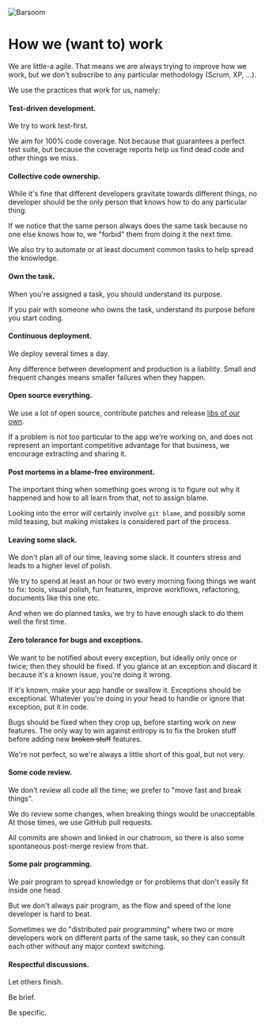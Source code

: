 ![Barsoom](http://barsoom.se/barsoom.png)

# How we (want to) work

We are little-a agile. That means we are always trying to improve how we work, but we don't subscribe to any particular methodology (Scrum, XP, …).

We use the practices that work for us, namely:

#### Test-driven development.

We try to work test-first.

We aim for 100% code coverage. Not because that guarantees a perfect test suite, but because the coverage reports help us find dead code and other things we miss.

#### Collective code ownership.

While it's fine that different developers gravitate towards different things, no developer should be the only person that knows how to do any particular thing.

If we notice that the same person always does the same task because no one else knows how to, we "forbid" them from doing it the next time.

We also try to automate or at least document common tasks to help spread the knowledge.

#### Own the task.

When you're assigned a task, you should understand its purpose.

If you pair with someone who owns the task, understand its purpose before you start coding.

#### Continuous deployment.

We deploy several times a day.

Any difference between development and production is a liability. Small and frequent changes means smaller failures when they happen.

#### Open source everything.

We use a lot of open source, contribute patches and release [libs of our own](http://github.com/barsoom).

If a problem is not too particular to the app we're working on, and does not represent an important competitive advantage for that business, we encourage extracting and sharing it.

#### Post mortems in a blame-free environment.

The important thing when something goes wrong is to figure out why it happened and how to all learn from that, not to assign blame.

Looking into the error *will* certainly involve `git blame`, and possibly some mild teasing, but making mistakes is considered part of the process.

#### Leaving some slack.

We don't plan all of our time, leaving some slack. It counters stress and leads to a higher level of polish.

We try to spend at least an hour or two every morning fixing things we want to fix: tools, visual polish, fun features, improve workflows, refactoring, documents like this one etc.

And when we do planned tasks, we try to have enough slack to do them well the first time.

#### Zero tolerance for bugs and exceptions.

We want to be notified about every exception, but ideally only once or twice; then they should be fixed. If you glance at an exception and discard it because it's a known issue, you're doing it wrong.

If it's known, make your app handle or swallow it. Exceptions should be exceptional. Whatever you're doing in your head to handle or ignore that exception, put it in code.

Bugs should be fixed when they crop up, before starting work on new features. The only way to win against entropy is to fix the broken stuff before adding new <strike>broken stuff</strike> features.

We're not perfect, so we're always a little short of this goal, but not very.

#### Some code review.

We don't review all code all the time; we prefer to "move fast and break things".

We do review some changes, when breaking things would be unacceptable. At those times, we use GitHub pull requests.

All commits are shown and linked in our chatroom, so there is also some spontaneous post-merge review from that.

#### Some pair programming.

We pair program to spread knowledge or for problems that don't easily fit inside one head.

But we don't always pair program, as the flow and speed of the lone developer is hard to beat.

Sometimes we do "distributed pair programming" where two or more developers work on different parts of the same task, so they can consult each other without any major context switching.

#### Respectful discussions.

Let others finish.

Be brief.

Be specific.
